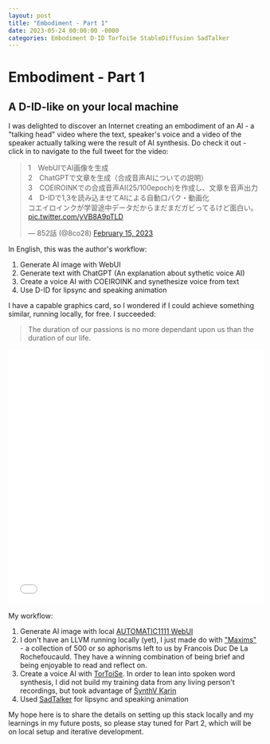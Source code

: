 ```yaml
---
layout: post
title: "Embodiment - Part 1"
date: 2023-05-24 00:00:00 -0000
categories: Embodiment D-ID TorToiSe StableDiffusion SadTalker
---
```


# Embodiment - Part 1

## A D-ID-like on your local machine 

I was delighted to discover an Internet creating an embodiment of an AI - a "talking head" video where the text, speaker's voice and a video of the speaker actually talking were the result of AI synthesis.
Do check it out - click in to navigate to the full tweet for the video:

<blockquote class="twitter-tweet"><p lang="ja" dir="ltr">1　WebUIでAI画像を生成<br>2　ChatGPTで文章を生成（合成音声AIについての説明）<br>3　COEIROINKでの合成音声AI(25/100epoch)を作成し、文章を音声出力<br>4　D-IDで1,3を読み込ませてAIによる自動口パク・動画化<br>コエイロインクが学習途中データだからまだまだガビってるけど面白い。 <a href="https://t.co/yVB8A9pTLD">pic.twitter.com/yVB8A9pTLD</a></p>&mdash; 852話 (@8co28) <a href="https://twitter.com/8co28/status/1625838748486496257?ref_src=twsrc%5Etfw">February 15, 2023</a></blockquote> 

In English, this was the author's workflow:
1. Generate AI image with WebUI
2. Generate text with ChatGPT (An explanation about sythetic voice AI)
3. Create a voice AI with COEIROINK and synethesize voice from text
4. Use D-ID for lipsync and speaking animation

I have a capable graphics card, so I wondered if I could achieve something similar, running locally, for free.
I succeeded:

> The duration of our passions is no more dependant upon us than the duration of our life.

<iframe
  src="{{site.url}}/assets/HermitageMikuReadsMaxim5.mp4"
  width="512"
  height="512"
  frameborder="0"
  title="Hatsune Miku reading Maxim #5 at the Hermitage">
</iframe>

My workflow:

1. Generate AI image with local [AUTOMATIC1111 WebUI](https://github.com/AUTOMATIC1111/stable-diffusion-webui)
2. I don't have an LLVM running locally (yet), I just made do with ["Maxims"](https://www.gutenberg.org/files/9105/9105-h/9105-h.htm) - a collection of 500 or so aphorisms left to us by Francois Duc De La Rochefoucauld.
They have a winning combination of being brief and being enjoyable to read and reflect on.
3. Create a voice AI with [TorToiSe](https://github.com/neonbjb/tortoise-tts).
In order to lean into spoken word synthesis, I did not build my training data from any living person't recordings, but took advantage of [SynthV Karin](https://www.ah-soft.com/synth-v/karin/)
4. Used [SadTalker](https://github.com/OpenTalker/SadTalker) for lipsync and speaking animation

My hope here is to share the details on setting up this stack locally and my learnings in my future posts, so please stay tuned for Part 2, which will be on local setup and iterative development.
